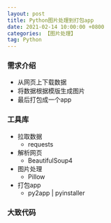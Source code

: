 ```yaml
---
layout: post
title: Python图片处理到打包app
date: 2021-02-14 10:00:00 +0800
categories: 【图片处理】
tag: Python
---
```


### 需求介绍
- 从网页上下载数据
- 将数据根据模版生成图片
- 最后打包成一个app

### 工具库
- 拉取数据
	- requests
- 解析网页
	- BeautifulSoup4
- 图片处理
	- Pillow
- 打包app
	- py2app | pyinstaller

### 大致代码 